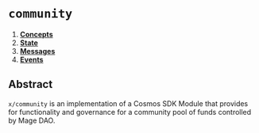 <!--
order: 0
title: "Community Overview"
parent:
  title: "community"
-->

# `community`

<!-- TOC -->

1. **[Concepts](01_concepts.md)**
2. **[State](02_state.md)**
3. **[Messages](03_messages.md)**
4. **[Events](04_events.md)**

## Abstract

`x/community` is an implementation of a Cosmos SDK Module that provides for functionality and governance for a community pool of funds controlled by Mage DAO.
